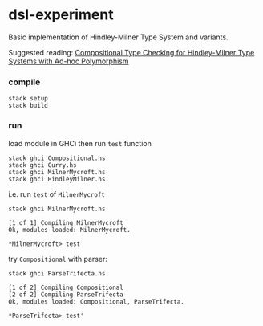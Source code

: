 # dsl-experiment
Basic implementation of Hindley-Milner Type System and variants.

Suggested reading: [Compositional Type Checking for Hindley-Milner Type Systems with Ad-hoc Polymorphism](https://gergo.erdi.hu/projects/tandoori/Tandoori-Compositional-Typeclass.pdf)

### compile
```
stack setup
stack build
```

### run

load module in GHCi then run `test` function

```
stack ghci Compositional.hs
stack ghci Curry.hs
stack ghci MilnerMycroft.hs
stack ghci HindleyMilner.hs
```

i.e. run `test` of `MilnerMycroft`

```
stack ghci MilnerMycroft.hs

[1 of 1] Compiling MilnerMycroft
Ok, modules loaded: MilnerMycroft.

*MilnerMycroft> test
```


try `Compositional` with parser:

```
stack ghci ParseTrifecta.hs

[1 of 2] Compiling Compositional
[2 of 2] Compiling ParseTrifecta
Ok, modules loaded: Compositional, ParseTrifecta.

*ParseTrifecta> test'
```
